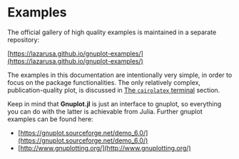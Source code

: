 # Examples

The official gallery of high quality examples is maintained in a separate repository:

[https://lazarusa.github.io/gnuplot-examples/](https://lazarusa.github.io/gnuplot-examples/)

The examples in this documentation are intentionally very simple, in order to focus on the package functionalities.  The only relatively complex, publication-quality plot, is discussed in [The `cairolatex` terminal](@ref) section.

Keep in mind that **Gnuplot.jl** is just an interface to gnuplot, so everything you can do with the latter is achievable from Julia.
Further gnuplot examples can be found here:
- [https://gnuplot.sourceforge.net/demo_6.0/](https://gnuplot.sourceforge.net/demo_6.0/)
- [http://www.gnuplotting.org/](http://www.gnuplotting.org/)
